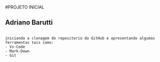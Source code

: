 #PROJETO INICIAL 

## Adriano Barutti

```

iniciando a clonagem de repositorio do GitHub e apresentando algumas ferramentas tais como:
- Vs-Code
- Mark-Down
- Git

```

